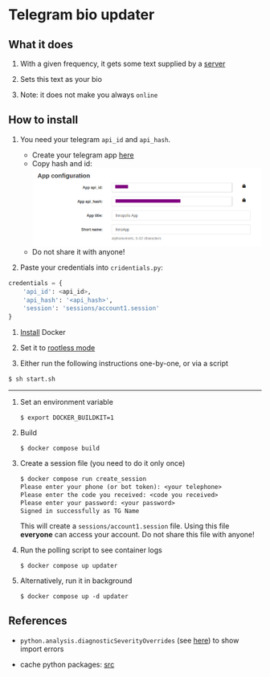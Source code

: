 Telegram bio updater
===

## What it does
1. With a given frequency, it gets some text supplied by a [server](https://github.com/br4ch1st0chr0n3/bio-faker-back)

1. Sets this text as your bio 

1. Note: it does not make you always `online`

## How to install

1. You need your telegram `api_id` and `api_hash`. 
    
    + Create your telegram app [here](https://my.telegram.org/apps)
    + Copy hash and id: 
    ![](media/my_telegram.png)
    + Do not share it with anyone!

1. Paste your credentials into `cridentials.py`:

```python
credentials = {    
    'api_id': <api_id>,
    'api_hash': '<api_hash>',
    'session': 'sessions/account1.session'
}
```
1. [Install](https://docs.docker.com/engine/install/) Docker

1. Set it to [rootless mode](https://docs.docker.com/engine/security/rootless/)

1. Either run the following instructions one-by-one, or via a script
```sh
$ sh start.sh
```

---

1. Set an environment variable

    ```shell
    $ export DOCKER_BUILDKIT=1
    ```

1. Build

    ```shell
    $ docker compose build
    ```

1. Create a session file (you need to do it only once)

    ```shell
    $ docker compose run create_session
    Please enter your phone (or bot token): <your telephone>
    Please enter the code you received: <code you received>
    Please enter your password: <your password>
    Signed in successfully as TG Name
    ```

    This will create a `sessions/account1.session` file. Using this file **everyone** can access your account. Do not share this file with anyone!

1. Run the polling script to see container logs

    ```shell
    $ docker compose up updater
    ```

1. Alternatively, run it in background

    ```shell
    $ docker compose up -d updater
    ```

## References
* `python.analysis.diagnosticSeverityOverrides` (see [here](https://marketplace.visualstudio.com/items?itemName=ms-python.vscode-pylance)) to show import errors

* cache python packages: [src](https://pythonspeed.com/articles/docker-cache-pip-downloads/)